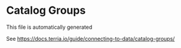 # Catalog Groups

This file is automatically generated

See https://docs.terria.io/guide/connecting-to-data/catalog-groups/
